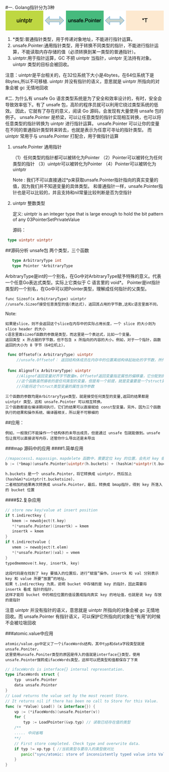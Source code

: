#一. Golang指针分为3种
![](pointer_transfer.png)
1. *类型:普通指针类型，用于传递对象地址，不能进行指针运算。
2. unsafe.Pointer:通用指针类型，用于转换不同类型的指针，不能进行指针运算，不能读取内存存储的值（必须转换到某一类型的普通指针）。
3. uintptr:用于指针运算，GC 不把 uintptr 当指针，uintptr 无法持有对象。uintptr 类型的目标会被回收。

注意：uintptr是平台相关的，在32位系统下大小是4bytes，在64位系统下是8bytes,所以不可移植.
uintptr 并没有指针的语义，意思就是 uintptr 所指向的对象会被 gc 无情地回收

#二. 为什么有 unsafe
Go 语言类型系统是为了安全和效率设计的，有时，安全会导致效率低下。有了 unsafe 包，高阶的程序员就可以利用它绕过类型系统的低效。
因此，它就有了存在的意义，阅读 Go 源码，会发现有大量使用 unsafe 包的例子。
unsafe.Pointer 是桥梁，可以让任意类型的指针实现相互转换，也可以将任意类型的指针转换为 uintptr 进行指针运算。
unsafe.Pointer 可以让你的变量在不同的普通指针类型转来转去，也就是表示为任意可寻址的指针类型。
而 uintptr 常用于与 unsafe.Pointer 打配合，用于做指针运算

1. unsafe.Pointer   通用指针

   （1）任何类型的指针都可以被转化为Pointer
   （2）Pointer可以被转化为任何类型的指针
   （3）uintptr可以被转化为Pointer
   （4）Pointer可以被转化为uintptr

   Note : 我们不可以直接通过*p来获取unsafe.Pointer指针指向的真实变量的值，因为我们并不知道变量的具体类型。
   和普通指针一样，unsafe.Pointer指针也是可以比较的，并且支持和nil常量比较判断是否为空指针


2. uintptr   整数类型

   定义: uintptr is an integer type that is large enough to hold the bit pattern of any 03PointerSetPrivateValue

   源码：
```go
 type uintptr uintptr
```
##源码分析
   unsafe包 两个类型，三个函数
```go
   type ArbitraryType int
   type Pointer *ArbitraryType
```

ArbitraryType是int的一个别名，在Go中对ArbitraryType赋予特殊的意义。代表一个任意Go表达式类型。实际上它类似于 C 语言里的 void*。
Pointer是int指针类型的一个别名，在Go中可以把Pointer类型，理解成任何指针的父类型。
```
func Sizeof(x ArbitraryType) uintptr
//unsafe.Sizeof接受任意类型的值(表达式)，返回其占用的字节数,这和c语言里面不同，
```

Note:

    如果是slice，则不会返回这个slice在内存中的实际占用长度，一个 slice 的大小则为 slice header 的大小
    c语言里面sizeof函数的参数是类型，而这里是一个表达式，比如一个变量。
    返回类型 x 所占据的字节数，但不包含 x 所指向的内容的大小。例如，对于一个指针，函数返回的大小为 8 字节（64位机上），
```go
 func Offsetof(x ArbitraryType) uintptr
     //unsafe.Offsetof： 返回结构体成员在内存中的位置离结构体起始处的字节数，所传参数必须是结构体的成员

 func Alignof(x ArbitraryType) uintptr
     //Alignof返回变量对齐字节数量m，Offsetof返回变量指定属性的偏移量，它分配到的内存地址能整除 m.
     //这个函数虽然接收的是任何类型的变量，但是有一个前提，就是变量要是一个struct类型，且还不能直接将这个struct类型的变量当作参数，
     //只能将这个struct类型变量的属性当作参数
```

	三个函数的参数均是ArbitraryType类型，就是接受任何类型的变量,返回的结果都是 uintptr 类型，这和 unsafe.Pointer 可以相互转换。
	三个函数都是在编译期间执行，它们的结果可以直接赋给 const型变量。另外，因为三个函数执行的结果和操作系统、编译器相关，所以是不可移植的



##应用：

    例如，一般我们不能操作一个结构体的未导出成员，但是通过 unsafe 包就能做到。unsafe 包让我可以直接读写内存，还管你什么导出还是未导出
###map 源码中的应用
####1.简单应用
```go
//mapaccess1、mapassign、mapdelete 函数中，需要定位 key 的位置，会先对 key 做哈希运算。
b := (*bmap)(unsafe.Pointer(uintptr(h.buckets) + (hash&m)*uintptr(t.bucketsize)))
```

    h.buckets 是一个 unsafe.Pointer，将它转换成 uintptr，然后加上 (hash&m)*uintptr(t.bucketsize)，
    二者相加的结果再次转换成 unsafe.Pointer，最后，转换成 bmap指针，得到 key 所落入的 bucket 位置
####$2.复杂应用
```go
// store new key/value at insert position
if t.indirectkey {
   kmem := newobject(t.key)
   *(*unsafe.Pointer)(insertk) = kmem
   insertk = kmem
}
if t.indirectvalue {
   vmem := newobject(t.elem)
   *(*unsafe.Pointer)(val) = vmem
}
typedmemmove(t.key, insertk, key)
```

	这段代码是在找到了 key 要插入的位置后，进行“赋值”操作。insertk 和 val 分别表示 key 和 value 所要“放置”的地址。
	如果 t.indirectkey 为真，说明 bucket 中存储的是 key 的指针，因此需要将 insertk 看成 指针的指针，
	这样才能将 bucket 中的相应位置的值设置成指向真实 key 的地址值，也就是说 key 存放的是指针
注意
    uintptr 并没有指针的语义，意思就是 uintptr 所指向的对象会被 gc 无情地回收。而 unsafe.Pointer 有指针语义，可以保护它所指向的对象在“有用”的时候不会被垃圾回收

###atomic.value中应用

    atomic/value.go中定义了一个ifaceWords结构，其中typ和data字段类型就是unsafe.Poniter，
    这里使用unsafe.Poniter类型的原因是传入的值就是interface{}类型，使用unsafe.Pointer强转成ifaceWords类型，这样可以把类型和值都保存了下来
```go
// ifaceWords is interface{} internal representation.
type ifaceWords struct {
    typ  unsafe.Pointer
    data unsafe.Pointer
}
// Load returns the value set by the most recent Store.
// It returns nil if there has been no call to Store for this Value.
func (v *Value) Load() (x interface{}) {
    vp := (*ifaceWords)(unsafe.Pointer(v))
    for {
        typ := LoadPointer(&vp.typ) // 读取已经存在值的类型
    /**
    ..... 中间省略
    **/
    // First store completed. Check type and overwrite data.
    if typ != xp.typ { //当前类型与要存入的类型做对比
       panic("sync/atomic: store of inconsistently typed value into Value")
    }
}
```
